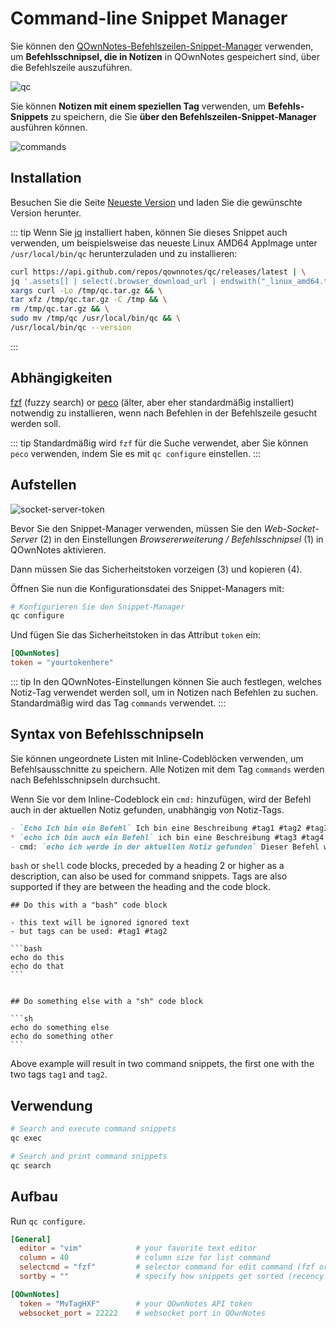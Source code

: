 # Command-line Snippet Manager

Sie können den [QOwnNotes-Befehlszeilen-Snippet-Manager](https://github.com/qownnotes/qc) verwenden, um **Befehlsschnipsel, die in Notizen** in QOwnNotes gespeichert sind, über die Befehlszeile auszuführen.

![qc](/img/qc.png)

Sie können **Notizen mit einem speziellen Tag** verwenden, um **Befehls-Snippets** zu speichern, die Sie **über den Befehlszeilen-Snippet-Manager** ausführen können.

![commands](/img/commands.png)

## Installation

Besuchen Sie die Seite [Neueste Version](https://github.com/qownnotes/qc/releases/latest) und laden Sie die gewünschte Version herunter.

::: tip
Wenn Sie [jq](https://stedolan.github.io/jq) installiert haben, können Sie dieses Snippet auch verwenden, um beispielsweise das neueste Linux AMD64 AppImage unter `/usr/local/bin/qc` herunterzuladen und zu installieren:

```bash
curl https://api.github.com/repos/qownnotes/qc/releases/latest | \
jq '.assets[] | select(.browser_download_url | endswith("_linux_amd64.tar.gz")) | .browser_download_url' | \
xargs curl -Lo /tmp/qc.tar.gz && \
tar xfz /tmp/qc.tar.gz -C /tmp && \
rm /tmp/qc.tar.gz && \
sudo mv /tmp/qc /usr/local/bin/qc && \
/usr/local/bin/qc --version
```
:::

## Abhängigkeiten

[fzf](https://github.com/junegunn/fzf) (fuzzy search) or [peco](https://github.com/peco/peco) (älter, aber eher standardmäßig installiert) notwendig zu installieren, wenn nach Befehlen in der Befehlszeile gesucht werden soll.

::: tip
Standardmäßig wird `fzf` für die Suche verwendet, aber Sie können `peco` verwenden, indem Sie es mit `qc configure` einstellen.
:::

## Aufstellen

![socket-server-token](/img/socket-server-token.png)

Bevor Sie den Snippet-Manager verwenden, müssen Sie den *Web-Socket-Server* (2) in den Einstellungen *Browsererweiterung / Befehlsschnipsel* (1) in QOwnNotes aktivieren.

Dann müssen Sie das Sicherheitstoken vorzeigen (3) und kopieren (4).

Öffnen Sie nun die Konfigurationsdatei des Snippet-Managers mit:

```bash
# Konfigurieren Sie den Snippet-Manager
qc configure
```

Und fügen Sie das Sicherheitstoken in das Attribut `token` ein:

```toml
[QOwnNotes]
token = "yourtokenhere"
```

::: tip
In den QOwnNotes-Einstellungen können Sie auch festlegen, welches Notiz-Tag verwendet werden soll, um in Notizen nach Befehlen zu suchen. Standardmäßig wird das Tag `commands` verwendet.
:::

## Syntax von Befehlsschnipseln

Sie können ungeordnete Listen mit Inline-Codeblöcken verwenden, um Befehlsausschnitte zu speichern. Alle Notizen mit dem Tag `commands` werden nach Befehlsschnipseln durchsucht.

Wenn Sie vor dem Inline-Codeblock ein `cmd:` hinzufügen, wird der Befehl auch in der aktuellen Notiz gefunden, unabhängig von Notiz-Tags.

```markdown
- `Echo Ich bin ein Befehl` Ich bin eine Beschreibung #tag1 #tag2 #tag3
* `echo ich bin auch ein Befehl` ich bin eine Beschreibung #tag3 #tag4 #tag5
- cmd: `echo ich werde in der aktuellen Notiz gefunden` Dieser Befehl wird in der aktuellen Notiz gefunden, unabhängig von Notiz-Tags
```

`bash` or `shell` code blocks, preceded by a heading 2 or higher as a description, can also be used for command snippets. Tags are also supported if they are between the heading and the code block.

    ## Do this with a "bash" code block

    - this text will be ignored ignored text
    - but tags can be used: #tag1 #tag2

    ```bash
    echo do this
    echo do that
    ```


    ## Do something else with a "sh" code block

    ```sh
    echo do something else
    echo do something other
    ```

Above example will result in two command snippets, the first one with the two tags `tag1` and `tag2`.

## Verwendung

```bash
# Search and execute command snippets
qc exec
```

```bash
# Search and print command snippets
qc search
```

## Aufbau

Run `qc configure`.

```toml
[General]
  editor = "vim"            # your favorite text editor
  column = 40               # column size for list command
  selectcmd = "fzf"         # selector command for edit command (fzf or peco)
  sortby = ""               # specify how snippets get sorted (recency (default), -recency, description, -description, command, -command, output, -output)

[QOwnNotes]
  token = "MvTagHXF"        # your QOwnNotes API token
  websocket_port = 22222    # websocket port in QOwnNotes
```
